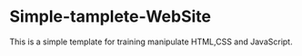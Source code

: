 # Simple-tamplete-WebSite
This is a simple template for training manipulate HTML,CSS and JavaScript.
